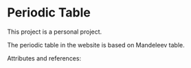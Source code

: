 # Periodic Table
This project is a personal project.

The periodic table in the website is based on Mandeleev table. 

Attributes and references: 
